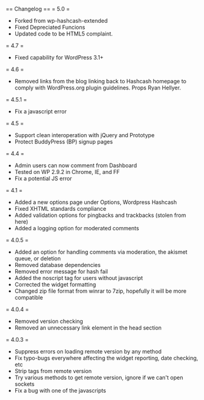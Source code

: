 == Changelog ==
= 5.0 =
* Forked from wp-hashcash-extended
* Fixed Depreciated Funcions
* Updated code to be HTML5 complaint.

= 4.7 =
* Fixed capability for WordPress 3.1+

= 4.6 =
* Removed links from the blog linking back to Hashcash homepage to comply with WordPress.org plugin guidelines. Props Ryan Hellyer.

= 4.5.1 =
* Fix a javascript error

= 4.5 =
* Support clean interoperation with jQuery and Prototype
* Protect BuddyPress (BP) signup pages

= 4.4 =
* Admin users can now comment from Dashboard
* Tested on WP 2.9.2 in Chrome, IE, and FF
* Fix a potential JS error

= 4.1 =
* Added a new options page under Options, Wordpress Hashcash
* Fixed XHTML standards compliance
* Added validation options for pingbacks and trackbacks (stolen from here)
* Added a logging option for moderated comments

= 4.0.5 =
* Added an option for handling comments via moderation, the akismet queue, or deletion
* Removed database dependencies
* Removed error message for hash fail
* Added the noscript tag for users without javascript
* Corrected the widget formatting
* Changed zip file format from winrar to 7zip, hopefully it will be more compatible

= 4.0.4 =
* Removed version checking
* Removed an unnecessary link element in the head section

= 4.0.3 =
* Suppress errors on loading remote version by any method
* Fix typo-bugs everywhere affecting the widget reporting, date checking, etc
* Strip tags from remote version
* Try various methods to get remote version, ignore if we can't open sockets
* Fix a bug with one of the javascripts